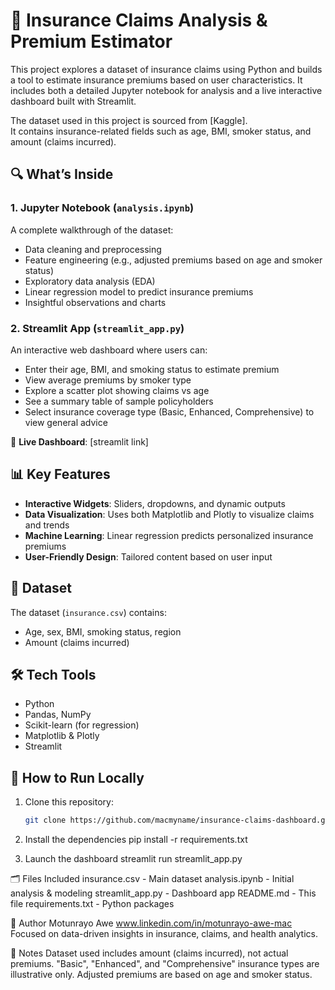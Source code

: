 # 🧾 Insurance Claims Analysis & Premium Estimator

This project explores a dataset of insurance claims using Python and builds a tool to estimate insurance premiums based on user characteristics. It includes both a detailed Jupyter notebook for analysis and a live interactive dashboard built with Streamlit.

The dataset used in this project is sourced from [Kaggle].  
It contains insurance-related fields such as age, BMI, smoker status, and amount (claims incurred).  

## 🔍 What’s Inside

### 1. Jupyter Notebook (`analysis.ipynb`)
A complete walkthrough of the dataset:
- Data cleaning and preprocessing
- Feature engineering (e.g., adjusted premiums based on age and smoker status)
- Exploratory data analysis (EDA)
- Linear regression model to predict insurance premiums
- Insightful observations and charts

### 2. Streamlit App (`streamlit_app.py`)
An interactive web dashboard where users can:
- Enter their age, BMI, and smoking status to estimate premium
- View average premiums by smoker type
- Explore a scatter plot showing claims vs age
- See a summary table of sample policyholders
- Select insurance coverage type (Basic, Enhanced, Comprehensive) to view general advice

📍 **Live Dashboard**: [streamlit link]

## 📊 Key Features

- **Interactive Widgets**: Sliders, dropdowns, and dynamic outputs
- **Data Visualization**: Uses both Matplotlib and Plotly to visualize claims and trends
- **Machine Learning**: Linear regression predicts personalized insurance premiums
- **User-Friendly Design**: Tailored content based on user input

## 💾 Dataset
The dataset (`insurance.csv`) contains:
- Age, sex, BMI, smoking status, region
- Amount (claims incurred)

## 🛠️ Tech Tools
- Python
- Pandas, NumPy
- Scikit-learn (for regression)
- Matplotlib & Plotly
- Streamlit

## 🚀 How to Run Locally

1. Clone this repository:
   ```bash
   git clone https://github.com/macmyname/insurance-claims-dashboard.git
   
2. Install the dependencies
   pip install -r requirements.txt

3. Launch the dashboard
   streamlit run streamlit_app.py

🗂️ Files Included
insurance.csv - Main dataset
analysis.ipynb - Initial analysis & modeling
streamlit_app.py - Dashboard app
README.md - This file
requirements.txt - Python packages

👤 Author
Motunrayo Awe
www.linkedin.com/in/motunrayo-awe-mac
Focused on data-driven insights in insurance, claims, and health analytics.

📝 Notes
Dataset used includes amount (claims incurred), not actual premiums.
"Basic", "Enhanced", and "Comprehensive" insurance types are illustrative only.
Adjusted premiums are based on age and smoker status.
